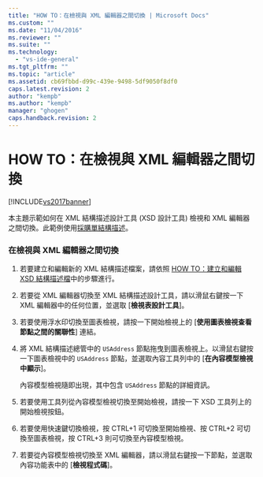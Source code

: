 ```yaml
---
title: "HOW TO：在檢視與 XML 編輯器之間切換 | Microsoft Docs"
ms.custom: ""
ms.date: "11/04/2016"
ms.reviewer: ""
ms.suite: ""
ms.technology: 
  - "vs-ide-general"
ms.tgt_pltfrm: ""
ms.topic: "article"
ms.assetid: cb69fbbd-d99c-439e-9498-5df9050f8df0
caps.latest.revision: 2
author: "kempb"
ms.author: "kempb"
manager: "ghogen"
caps.handback.revision: 2
---
```

# HOW TO：在檢視與 XML 編輯器之間切換
[!INCLUDE[vs2017banner](../code-quality/includes/vs2017banner.md)]

本主題示範如何在 XML 結構描述設計工具 \(XSD 設計工具\) 檢視和 XML 編輯器之間切換。此範例使用[採購單結構描述](../xml-tools/sample-xsd-file-simple-schema.md)。  
  
### 在檢視與 XML 編輯器之間切換  
  
1.  若要建立和編輯新的 XML 結構描述檔案，請依照 [HOW TO：建立和編輯 XSD 結構描述檔](../xml-tools/how-to-create-and-edit-an-xsd-schema-file.md)中的步驟進行。  
  
2.  若要從 XML 編輯器切換至 XML 結構描述設計工具，請以滑鼠右鍵按一下 XML 編輯器中的任何位置，並選取 \[**檢視表設計工具**\]。  
  
3.  若要使用浮水印切換至圖表檢視，請按一下開始檢視上的 \[**使用圖表檢視查看節點之間的關聯性**\] 連結。  
  
4.  將 XML 結構描述總管中的 `USAddress` 節點拖曳到圖表檢視上。以滑鼠右鍵按一下圖表檢視中的 `USAddress` 節點，並選取內容工具列中的 \[**在內容模型檢視中顯示**\]。  
  
     內容模型檢視隨即出現，其中包含 `USAddress` 節點的詳細資訊。  
  
5.  若要使用工具列從內容模型檢視切換至開始檢視，請按一下 XSD 工具列上的開始檢視按鈕。  
  
6.  若要使用快速鍵切換檢視，按 CTRL\+1 可切換至開始檢視、按 CTRL\+2 可切換至圖表檢視，按 CTRL\+3 則可切換至內容模型檢視。  
  
7.  若要從內容模型檢視切換至 XML 編輯器，請以滑鼠右鍵按一下節點，並選取內容功能表中的 \[**檢視程式碼**\]。